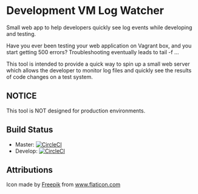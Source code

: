 Development VM Log Watcher
==========================

Small web app to help developers quickly see log events while developing
and testing.

Have you ever been testing your web application on Vagrant box, and
you start getting 500 errors?  Troubleshooting eventually leads to
tail -f ...

This tool is intended to provide a quick way to spin up a small web
server which allows the developer to monitor log files and quickly
see the results of code changes on a test system.


NOTICE
------

This tool is NOT designed for production environments.


Build Status
------------

 - Master: [![CircleCI](https://circleci.com/gh/shearern/devlogs/tree/master.svg?style=svg)](https://circleci.com/gh/shearern/devlogs/tree/master)
 - Develop: [![CircleCI](https://circleci.com/gh/shearern/devlogs/tree/develop.svg?style=svg)](https://circleci.com/gh/shearern/devlogs/tree/develop)



Attributions
------------

Icon made by [Freepik](https://www.flaticon.com/authors/freepik) from
www.flaticon.com 